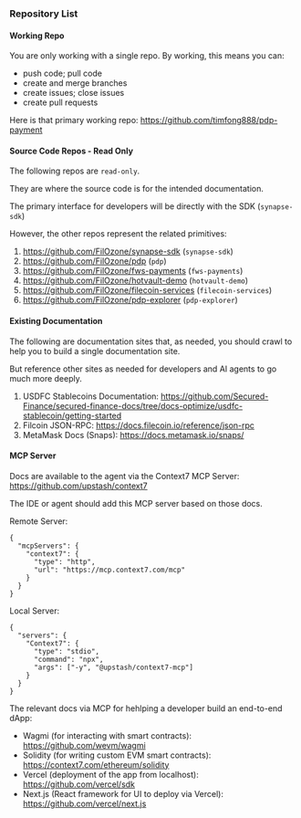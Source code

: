 ### Repository List
#### Working Repo
You are only working with a single repo.  By working, this means you can:
- push code; pull code
- create and merge branches
- create issues; close issues
- create pull requests

Here is that primary working repo: https://github.com/timfong888/pdp-payment


#### Source Code Repos - Read Only
The following repos are `read-only`.

They are where the source code is for the intended documentation.

The primary interface for developers will be directly with the SDK (`synapse-sdk`)

However, the other repos represent the related primitives:

1. https://github.com/FilOzone/synapse-sdk (`synapse-sdk`)
2. https://github.com/FilOzone/pdp (`pdp`)
3. https://github.com/FilOzone/fws-payments (`fws-payments`)
4. https://github.com/FilOzone/hotvault-demo (`hotvault-demo`)
5. https://github.com/FilOzone/filecoin-services (`filecoin-services`)
6. https://github.com/FilOzone/pdp-explorer (`pdp-explorer`)

#### Existing Documentation
The following are documentation sites that, as needed, you should crawl to help you to build a single documentation site.  

But reference other sites as needed for developers and AI agents to go much more deeply.

1. USDFC Stablecoins Documentation: https://github.com/Secured-Finance/secured-finance-docs/tree/docs-optimize/usdfc-stablecoin/getting-started
2. Filcoin JSON-RPC: https://docs.filecoin.io/reference/json-rpc
3. MetaMask Docs (Snaps): https://docs.metamask.io/snaps/

#### MCP Server
Docs are available to the agent via the Context7 MCP Server: https://github.com/upstash/context7

The IDE or agent should add this MCP server based on those docs.

Remote Server:

```
{
  "mcpServers": {
    "context7": {
      "type": "http",
      "url": "https://mcp.context7.com/mcp"
    }
  }
}
```

Local Server:

```
{
  "servers": {
    "Context7": {
      "type": "stdio",
      "command": "npx",
      "args": ["-y", "@upstash/context7-mcp"]
    }
  }
}
```

The relevant docs via MCP for hehlping a developer build an end-to-end dApp:

- Wagmi (for interacting with smart contracts): https://github.com/wevm/wagmi
- Solidity (for writing custom EVM smart contracts): https://context7.com/ethereum/solidity
- Vercel (deployment of the app from localhost): https://github.com/vercel/sdk
- Next.js (React framework for UI to deploy via Vercel): https://github.com/vercel/next.js

  




